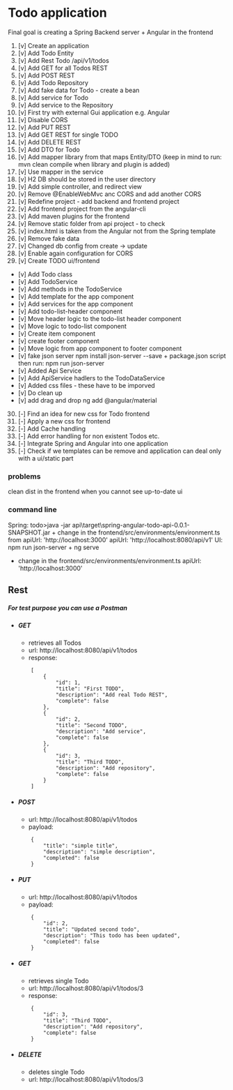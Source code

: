 # Todo application
Final goal is creating a Spring Backend server + Angular in the frontend
 
 
1. [v] Create an application
2. [v] Add Todo Entity
3. [v] Add Rest Todo /api/v1/todos
4. [v] Add GET for all Todos REST
5. [v] Add POST REST
6. [v] Add Todo Repository
7. [v] Add fake data for Todo - create a bean
8. [v] Add service for Todo
9. [v] Add service to the Repository
10. [v] First try with external Gui application e.g. Angular
11. [v] Disable CORS
12. [v] Add PUT REST
13. [v] Add GET REST for single TODO
14. [v] Add DELETE REST
15. [v] Add DTO for Todo
16. [v] Add mapper library from that maps Entity/DTO (keep in mind to run: mvn clean compile when library and plugin is added)
17. [v] Use mapper in the service
18. [v]  H2 DB should be stored in the user directory
19. [v] Add simple controller, and redirect view
20. [v] Remove @EnableWebMvc anc CORS and add another CORS
21. [v] Redefine project - add backend and frontend project
22. [v] Add frontend project from the angular-cli
23. [v] Add maven plugins for the frontend
24. [v] Remove static folder from api project - to check
25. [v] index.html is taken from the Angular not from the Spring template
26. [v] Remove fake data
27. [v] Changed db config from create -> update
28. [v] Enable again configuration for CORS
29. [v] Create TODO ui/frontend
-  [v] Add Todo class
-  [v] Add TodoService
-  [v] Add methods in the TodoService
-  [v] Add template for the app component
-  [v] Add services for the app component
- [v] Add  todo-list-header component
- [v] Move header logic to the todo-list header component
- [v] Move logic to todo-list component
- [v] Create item component
- [v] create footer component
- [v] Move logic from app component to footer component
- [v] fake json server npm install json-server --save + package.json script  then run: npm run json-server
- [v] Added Api Service
- [v] Add ApiService hadlers to the TodoDataService
- [v] Added css files - these have to be imporved
- [v] Do clean up
- [v] add drag and drop
	ng add @angular/material
	
30. [-] Find an idea for new css for Todo frontend
31. [-] Apply a new css for frontend
101. [-]  Add Cache handling
201. [-] Add error handling for non existent Todos etc.
205. [-] Integrate Spring and Angular into one application
206. [-] Check if we templates can be remove and application can deal only with a ui/static part

### problems
clean dist in the frontend when you cannot see up-to-date ui
### command line
Spring: todo>java -jar api\target\spring-angular-todo-api-0.0.1-SNAPSHOT.jar
	+ change in the frontend/src/environments/environment.ts
	from     apiUrl: 'http://localhost:3000'
	apiUrl: 'http://localhost:8080/api/v1'
UI: npm run json-server + ng serve
+ change in the frontend/src/environments/environment.ts
	     apiUrl: 'http://localhost:3000'


## Rest
##### For test purpose you can use a Postman
- ##### GET 
    - retrieves all Todos
    - url: http://localhost:8080/api/v1/todos
    - response:
    ```
        [
            {
                "id": 1,
                "title": "First TODO",
                "description": "Add real Todo REST",
                "complete": false
            },
            {
                "id": 2,
                "title": "Second TODO",
                "description": "Add service",
                "complete": false
            },
            {
                "id": 3,
                "title": "Third TODO",
                "description": "Add repository",
                "complete": false
            }
        ]
    ```    
- ##### POST
    - url: http://localhost:8080/api/v1/todos
    - payload:
    ```
        {
            "title": "simple title",
            "description": "simple description",
            "completed": false
        }
    ```
- ##### PUT
    - url: http://localhost:8080/api/v1/todos
    - payload: 
    ```
        {
            "id": 2,
            "title": "Updated second todo",
            "description": "This todo has been updated",
            "completed": false
        }    
    ```
- ##### GET
    - retrieves single Todo
    - url: http://localhost:8080/api/v1/todos/3
    - response:
    ```
        {
            "id": 3,
            "title": "Third TODO",
            "description": "Add repository",
            "complete": false
        }
    ```
- ##### DELETE
    - deletes single Todo
    - url: http://localhost:8080/api/v1/todos/3
